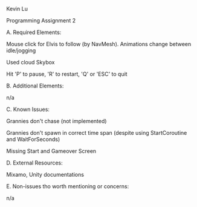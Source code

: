 Kevin Lu 

Programming Assignment 2

A. Required Elements:

Mouse click for Elvis to follow (by NavMesh). Animations change between idle/jogging

Used cloud Skybox

Hit 'P' to pause, 'R' to restart, 'Q' or 'ESC' to quit

B. Additional Elements:

n/a

C. Known Issues:

Grannies don't chase (not implemented)

Grannies don't spawn in correct time span (despite using StartCoroutine and WaitForSeconds)

Missing Start and Gameover Screen

D. External Resources:

Mixamo, Unity documentations

E. Non-issues tho worth mentioning or concerns:

n/a
